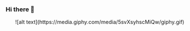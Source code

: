 ### Hi there 👋

<p align="center">
  ![alt text](https://media.giphy.com/media/5svXsyhscMiQw/giphy.gif)
</p>

<!--
**jocvegar/jocvegar** is a ✨ _special_ ✨ repository because its `README.md` (this file) appears on your GitHub profile.

Here are some ideas to get you started:

- 🔭 I’m currently working on ...
- 🌱 I’m currently learning ...
- 👯 I’m looking to collaborate on ...
- 🤔 I’m looking for help with ...
- 💬 Ask me about ...
- 📫 How to reach me: ...
- 😄 Pronouns: ...
- ⚡ Fun fact: ...
-->

